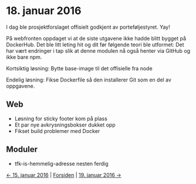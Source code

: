 # 18. januar 2016

I dag ble prosjektforslaget offisielt godkjent av porteføljestyret. Yay!

På webfronten oppdaget vi at de siste utgavene ikke hadde blitt bygget på DockerHub. Det ble litt leting hit og dit før følgende teori ble utformet: Det har vært endringer i tap slik at denne modulen nå også henter via GitHub og ikke bare npm.

Kortsiktig løsning: Bytte base-image til det offisielle fra node

Endelig løsning: Fikse Dockerfile så den installerer Git som en del av oppgavene.

## Web
- Løsning for sticky footer kom på plass
- Et par nye avkrysningsbokser dukket opp
- Fikset build problemer med Docker

## Moduler
- tfk-is-hemmelig-adresse nesten ferdig

[<- 15. januar 2016](2016-01-15.md)  |  [Forsiden](../../index.md)  |  [19. januar 2016 ->](2016-01-19.md)
